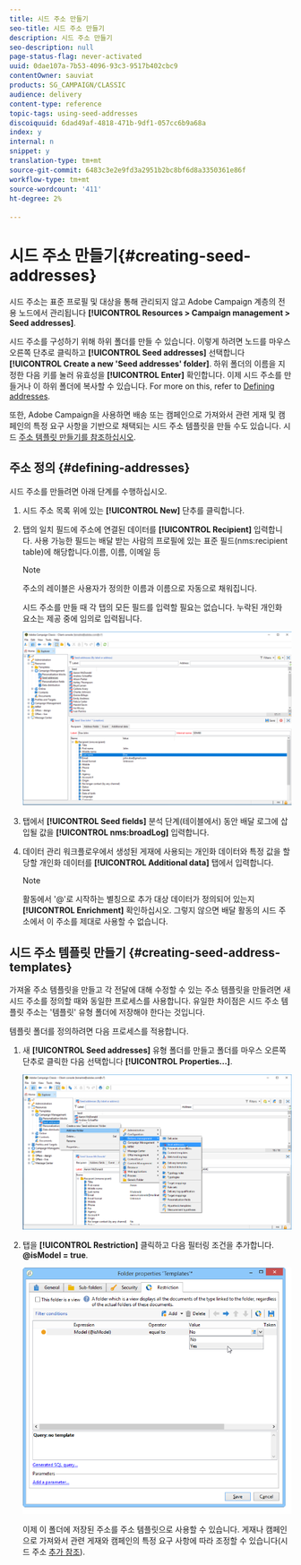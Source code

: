 ```yaml
---
title: 시드 주소 만들기
seo-title: 시드 주소 만들기
description: 시드 주소 만들기
seo-description: null
page-status-flag: never-activated
uuid: 0dae107a-7b53-4096-93c3-9517b402cbc9
contentOwner: sauviat
products: SG_CAMPAIGN/CLASSIC
audience: delivery
content-type: reference
topic-tags: using-seed-addresses
discoiquuid: 6dad49af-4818-471b-9df1-057cc6b9a68a
index: y
internal: n
snippet: y
translation-type: tm+mt
source-git-commit: 6483c3e2e9fd3a2951b2bc8bf6d8a3350361e86f
workflow-type: tm+mt
source-wordcount: '411'
ht-degree: 2%

---
```



# 시드 주소 만들기{#creating-seed-addresses}

시드 주소는 표준 프로필 및 대상을 통해 관리되지 않고 Adobe Campaign 계층의 전용 노드에서 관리됩니다 **[!UICONTROL Resources > Campaign management > Seed addresses]**.

시드 주소를 구성하기 위해 하위 폴더를 만들 수 있습니다. 이렇게 하려면 노드를 마우스 오른쪽 단추로 클릭하고 **[!UICONTROL Seed addresses]** 선택합니다 **[!UICONTROL Create a new 'Seed addresses' folder]**. 하위 폴더의 이름을 지정한 다음 키를 눌러 유효성을 **[!UICONTROL Enter]** 확인합니다. 이제 시드 주소를 만들거나 이 하위 폴더에 복사할 수 있습니다. For more on this, refer to [Defining addresses](#defining-addresses).

또한, Adobe Campaign을 사용하면 배송 또는 캠페인으로 가져와서 관련 게재 및 캠페인의 특정 요구 사항을 기반으로 채택되는 시드 주소 템플릿을 만들 수도 있습니다. 시드 [주소 템플릿 만들기를 참조하십시오](#creating-seed-address-templates).

## 주소 정의 {#defining-addresses}

시드 주소를 만들려면 아래 단계를 수행하십시오.

1. 시드 주소 목록 위에 있는 **[!UICONTROL New]** 단추를 클릭합니다.
1. 탭의 일치 필드에 주소에 연결된 데이터를 **[!UICONTROL Recipient]** 입력합니다. 사용 가능한 필드는 배달 받는 사람의 프로필에 있는 표준 필드(nms:recipient table)에 해당합니다.이름, 이름, 이메일 등

   >[!NOTE]
   >
   >주소의 레이블은 사용자가 정의한 이름과 이름으로 자동으로 채워집니다.
   >
   >시드 주소를 만들 때 각 탭의 모든 필드를 입력할 필요는 없습니다. 누락된 개인화 요소는 제공 중에 임의로 입력됩니다.

   ![](assets/s_ncs_user_seedlist_new_address.png)

1. 탭에서 **[!UICONTROL Seed fields]** 분석 단계(테이블에서) 동안 배달 로그에 삽입될 값을 **[!UICONTROL nms:broadLog]** 입력합니다.

1. 데이터 관리 워크플로우에서 생성된 게재에 사용되는 개인화 데이터와 특정 값을 할당할 개인화 데이터를 **[!UICONTROL Additional data]** 탭에서 입력합니다.

   >[!NOTE]
   >
   >활동에서 &#39;@&#39;로 시작하는 별칭으로 추가 대상 데이터가 정의되어 있는지 **[!UICONTROL Enrichment]** 확인하십시오. 그렇지 않으면 배달 활동의 시드 주소에서 이 주소를 제대로 사용할 수 없습니다.

## 시드 주소 템플릿 만들기 {#creating-seed-address-templates}

가져올 주소 템플릿을 만들고 각 전달에 대해 수정할 수 있는 주소 템플릿을 만들려면 새 시드 주소를 정의할 때와 동일한 프로세스를 사용합니다. 유일한 차이점은 시드 주소 템플릿 주소는 &#39;템플릿&#39; 유형 폴더에 저장해야 한다는 것입니다.

템플릿 폴더를 정의하려면 다음 프로세스를 적용합니다.

1. 새 **[!UICONTROL Seed addresses]** 유형 폴더를 만들고 폴더를 마우스 오른쪽 단추로 클릭한 다음 선택합니다 **[!UICONTROL Properties...]**.

   ![](assets/s_ncs_user_seedlist_template_folder.png)

1. 탭을 **[!UICONTROL Restriction]** 클릭하고 다음 필터링 조건을 추가합니다. **@isModel = true**.

   ![](assets/s_ncs_user_seedlist_folder_is_model.png)

   이제 이 폴더에 저장된 주소를 주소 템플릿으로 사용할 수 있습니다. 게재나 캠페인으로 가져와서 관련 게재와 캠페인의 특정 요구 사항에 따라 조정할 수 있습니다(시드 주소 [추가 참조](../../delivery/using/adding-seed-addresses.md)).

